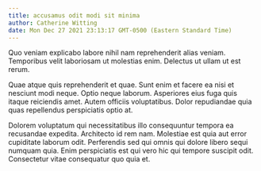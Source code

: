 ```yaml
---
title: accusamus odit modi sit minima
author: Catherine Witting
date: Mon Dec 27 2021 23:13:17 GMT-0500 (Eastern Standard Time)
---
```

Quo veniam explicabo labore nihil nam reprehenderit alias veniam. Temporibus velit laboriosam ut molestias enim. Delectus ut ullam ut est rerum.

 Quae atque quis reprehenderit et quae. Sunt enim et facere ea nisi et nesciunt modi neque. Optio neque laborum. Asperiores eius fuga quis itaque reiciendis amet. Autem officiis voluptatibus. Dolor repudiandae quia quas repellendus perspiciatis optio at.

 Dolorem voluptatum qui necessitatibus illo consequuntur tempora ea recusandae expedita. Architecto id rem nam. Molestiae est quia aut error cupiditate laborum odit. Perferendis sed qui omnis qui dolore libero sequi numquam quia. Enim perspiciatis est qui vero hic qui tempore suscipit odit. Consectetur vitae consequatur quo quia et.